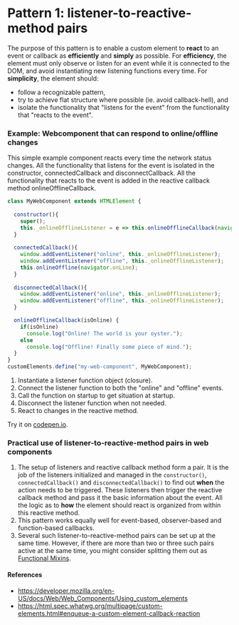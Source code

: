 # Pattern 1: listener-to-reactive-method pairs
The purpose of this pattern is to enable a custom element to **react** to an event or callback
as **efficiently** and **simply** as possible.
For **efficiency**, the element must only observe or listen for an event while it is connected
to the DOM, and avoid instantiating new listening functions every time.
For **simplicity**, the element should:
* follow a recognizable pattern,
* try to achieve flat structure where possible (ie. avoid callback-hell), and
* isolate the functionality that "listens for the event" from the functionality that "reacts to the event".

### Example: Webcomponent that can respond to online/offline changes
This simple example component reacts every time the network status changes.
All the functionality that listens for the event is isolated in the constructor, connectedCallback and disconnectCallback.
All the functionality that reacts to the event is added in the reactive callback method onlineOfflineCallback.

```javascript
class MyWebComponent extends HTMLElement {
                                               
  constructor(){
    super();
    this._onlineOfflineListener = e => this.onlineOfflineCallback(navigator.onLine);   //[1]
  }
  
  connectedCallback(){
    window.addEventListener("online", this._onlineOfflineListener);                    //[2]
    window.addEventListener("offline", this._onlineOfflineListener);                   //
    this.onlineOffline(navigator.onLine);                                              //[3]
  }
                                                            
  disconnectedCallback(){
    window.addEventListener("online", this._onlineOfflineListener);                    //[4]
    window.addEventListener("offline", this._onlineOfflineListener);                   //
  }

  onlineOfflineCallback(isOnline) {                                                    //[5]
    if(isOnline)                                                                       //
      console.log("Online! The world is your oyster.");                                //
    else                                                                               //
      console.log("Offline! Finally some piece of mind.");                             //
  }                                                                                    
}                                                                                      
customElements.define("my-web-component", MyWebComponent);
```    
1. Instantiate a listener function object (closure).
2. Connect the listener function to both the "online" and "offline" events.       
3. Call the function on startup to get situation at startup.
4. Disconnect the listener function when not needed.
5. React to changes in the reactive method.
            
Try it on [codepen.io](https://codepen.io/orstavik/pen/bvJjOd).
                                                               
### Practical use of listener-to-reactive-method pairs in web components
1. The setup of listeners and reactive callback method form a pair.
It is the job of the listeners initialized and managed in the `constructor()`, `connectedCallback()` and `disconnectedCallback()` 
to find out **when** the action needs to be triggered. These listeners then trigger the 
reactive callback method and pass it the basic information about the event. 
All the logic as to **how** the element should react is organized from within this reactive method.
2. This pattern works equally well for event-based, observer-based and function-based callbacks.
3. Several such listener-to-reactive-method pairs can be set up at the same time. 
However, if there are more than two or three such pairs active at the same time, 
you might consider splitting them out as [Functional Mixins](Pattern2_FunctionalMixin.md).

#### References
* https://developer.mozilla.org/en-US/docs/Web/Web_Components/Using_custom_elements
* https://html.spec.whatwg.org/multipage/custom-elements.html#enqueue-a-custom-element-callback-reaction